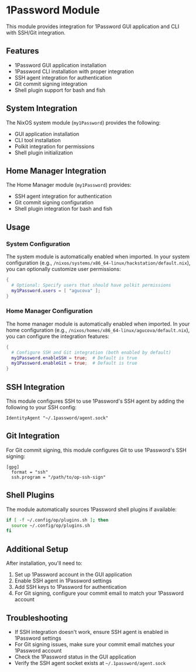 # 1Password Module

This module provides integration for 1Password GUI application and CLI with SSH/Git integration.

## Features

- 1Password GUI application installation
- 1Password CLI installation with proper integration
- SSH agent integration for authentication
- Git commit signing integration
- Shell plugin support for bash and fish

## System Integration

The NixOS system module (`my1Password`) provides the following:

- GUI application installation
- CLI tool installation
- Polkit integration for permissions
- Shell plugin initialization

## Home Manager Integration

The Home Manager module (`my1Password`) provides:

- SSH agent integration for authentication
- Git commit signing configuration
- Shell plugin integration for bash and fish

## Usage

### System Configuration

The system module is automatically enabled when imported. In your system configuration (e.g., `/nixos/systems/x86_64-linux/hackstation/default.nix`), you can optionally customize user permissions:

```nix
{
  # Optional: Specify users that should have polkit permissions
  my1Password.users = [ "agucova" ];
}
```

### Home Manager Configuration

The home manager module is automatically enabled when imported. In your home configuration (e.g., `/nixos/homes/x86_64-linux/agucova/default.nix`), you can configure the integration features:

```nix
{
  # Configure SSH and Git integration (both enabled by default)
  my1Password.enableSSH = true;  # Default is true
  my1Password.enableGit = true;  # Default is true
}
```

## SSH Integration

This module configures SSH to use 1Password's SSH agent by adding the following to your SSH config:

```
IdentityAgent "~/.1password/agent.sock"
```

## Git Integration

For Git commit signing, this module configures Git to use 1Password's SSH signing:

```
[gpg]
  format = "ssh"
  ssh.program = "/path/to/op-ssh-sign"
```

## Shell Plugins

The module automatically sources 1Password shell plugins if available:

```bash
if [ -f ~/.config/op/plugins.sh ]; then
  source ~/.config/op/plugins.sh
fi
```

## Additional Setup

After installation, you'll need to:

1. Set up 1Password account in the GUI application
2. Enable SSH agent in 1Password settings
3. Add SSH keys to 1Password for authentication
4. For Git signing, configure your commit email to match your 1Password account

## Troubleshooting

- If SSH integration doesn't work, ensure SSH agent is enabled in 1Password settings
- For Git signing issues, make sure your commit email matches your 1Password account
- Check the 1Password status in the GUI application
- Verify the SSH agent socket exists at `~/.1password/agent.sock`
